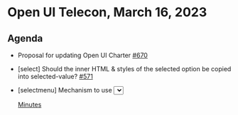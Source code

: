 # Open UI Telecon, March 16, 2023

## Agenda
* Proposal for updating Open UI Charter [#670](https://github.com/openui/open-ui/issues/670)
* [select] Should the inner HTML & styles of the selected option be copied into selected-value? [#571](https://github.com/openui/open-ui/issues/571)
* [selectmenu] Mechanism to use <select> as progressive enhancement? [#648](https://github.com/openui/open-ui/issues/648)
  
  [Minutes](https://www.w3.org/2023/03/16-openui-minutes.html)
